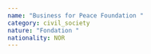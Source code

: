 ```yaml
---
name: "Business for Peace Foundation "
category: civil_society
nature: "Fondation "
nationality: NOR
---
```

    